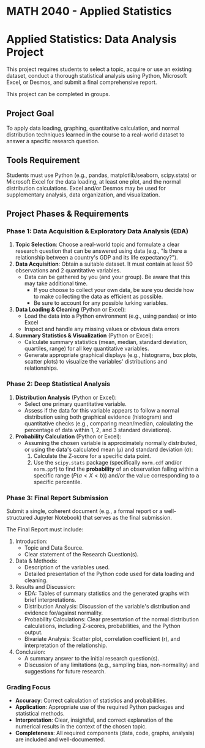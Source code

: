 # MATH 2040 - Applied Statistics
# Applied Statistics: Data Analysis Project
This project requires students to select a topic, acquire or use an existing dataset, conduct a thorough statistical analysis using Python, Microsoft Excel, or Desmos, and submit a final comprehensive report.

This project can be completed in groups.

## Project Goal
To apply data loading, graphing, quantitative calculation, and normal distribution techniques learned in the course to a real-world dataset to answer a specific research question.

## Tools Requirement
Students must use Python (e.g., pandas, matplotlib/seaborn, scipy.stats) or Microsoft Excel for the data loading, at least one plot, and the normal distribution calculations. Excel and/or Desmos may be used for supplementary analysis, data organization, and visualization.

## Project Phases & Requirements
### Phase 1: Data Acquisition & Exploratory Data Analysis (EDA)
1. __Topic Selection__: Choose a real-world topic and formulate a clear research question that can be answered using data (e.g., "Is there a relationship between a country's GDP and its life expectancy?").
2. __Data Acquisition__: Obtain a suitable dataset. It must contain at least 50 observations and 2 quantitative variables.
    * Data can be gathered by you (and your group). Be aware that this may take additional time. 
      * If you choose to collect your own data, be sure you decide how to make collecting the data as efficient as possible.
      * Be sure to account for any possible lurking variables.
3. __Data Loading & Cleaning__ (Python or Excel):
    * Load the data into a Python environment (e.g., using pandas) or into Excel
    * Inspect and handle any missing values or obvious data errors
4. __Summary Statistics & Visualization__ (Python or Excel):
    * Calculate summary statistics (mean, median, standard deviation, quartiles, range) for all key quantitative variables.
    * Generate appropriate graphical displays (e.g., histograms, box plots, scatter plots) to visualize the variables' distributions and relationships.

### Phase 2: Deep Statistical Analysis
1. __Distribution Analysis__ (Python or Excel):
    * Select one primary quantitative variable.
    * Assess if the data for this variable appears to follow a normal distribution using both graphical evidence (histogram) and quantitative checks (e.g., comparing mean/median, calculating the percentage of data within 1, 2, and 3 standard deviations).
2. __Probability Calculation__ (Python or Excel):
    * Assuming the chosen variable is approximately normally distributed, or using the data's calculated mean (μ) and standard deviation (σ):
        1. Calculate the Z-score for a specific data point.
        2. Use the `scipy.stats` package (specifically `norm.cdf` and/or `norm.ppf`) to find the __probability__ of an observation falling within a specific range ($P(a<X<b)$) and/or the value corresponding to a specific percentile.

### Phase 3: Final Report Submission
Submit a single, coherent document (e.g., a formal report or a well-structured Jupyter Notebook) that serves as the final submission.

The Final Report must include:
1. Introduction:
    * Topic and Data Source.
    * Clear statement of the Research Question(s).
2. Data & Methods:
    * Description of the variables used.
    * Detailed presentation of the Python code used for data loading and cleaning.
3. Results and Discussion:
    * EDA: Tables of summary statistics and the generated graphs with brief interpretations.
    * Distribution Analysis: Discussion of the variable's distribution and evidence for/against normality.
    * Probability Calculations: Clear presentation of the normal distribution calculations, including Z-scores, probabilities, and the Python output.
    * Bivariate Analysis: Scatter plot, correlation coefficient (r), and interpretation of the relationship.
4. Conclusion:
    * A summary answer to the initial research question(s).
    * Discussion of any limitations (e.g., sampling bias, non-normality) and suggestions for future research.

### Grading Focus
* __Accuracy__: Correct calculation of statistics and probabilities.
* __Application__: Appropriate use of the required Python packages and statistical methods.
* __Interpretation__: Clear, insightful, and correct explanation of the numerical results in the context of the chosen topic.
* __Completeness__: All required components (data, code, graphs, analysis) are included and well-documented.